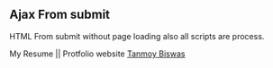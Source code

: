 ## Ajax From submit
HTML From submit without page loading also all scripts are process.

My Resume || Protfolio website [Tanmoy Biswas](http://tanmoyb.com/)